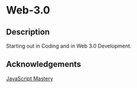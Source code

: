 # Web-3.0

## Description
<p>
  Starting out in Coding and in Web 3.0 Development. 
</p>

## Acknowledgements
<a href="https://www.youtube.com/channel/UCmXmlB4-HJytD7wek0Uo97A">JavaScript Mastery<a>
